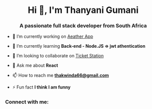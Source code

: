<h1 align="center">Hi 👋, I'm Thanyani Gumani</h1>
<h3 align="center">A passionate full stack developer from South Africa</h3>

- 🔭 I’m currently working on [Aeather App](https://github.com/Thanyani266/Weather-App)

- 🌱 I’m currently learning **Back-end - Node.JS => jwt athentication**

- 👯 I’m looking to collaborate on [Ticket Station](https://github.com/Thanyani266/Ticket-Station)

- 💬 Ask me about **React**

- 📫 How to reach me **thakwinda66@gmail.com**

- ⚡ Fun fact **I think I am funny**

<h3 align="left">Connect with me:</h3>
<p align="left">
</p>
